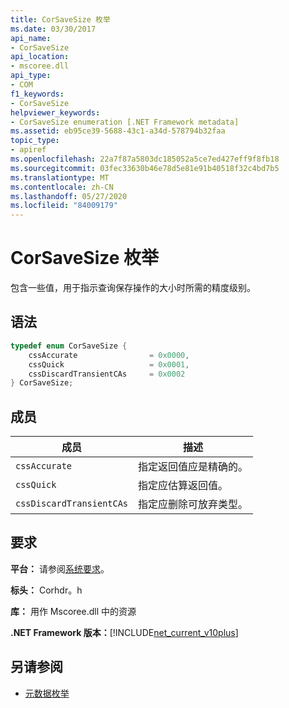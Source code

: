 ```yaml
---
title: CorSaveSize 枚举
ms.date: 03/30/2017
api_name:
- CorSaveSize
api_location:
- mscoree.dll
api_type:
- COM
f1_keywords:
- CorSaveSize
helpviewer_keywords:
- CorSaveSize enumeration [.NET Framework metadata]
ms.assetid: eb95ce39-5688-43c1-a34d-578794b32faa
topic_type:
- apiref
ms.openlocfilehash: 22a7f87a5803dc185052a5ce7ed427eff9f8fb18
ms.sourcegitcommit: 03fec33630b46e78d5e81e91b40518f32c4bd7b5
ms.translationtype: MT
ms.contentlocale: zh-CN
ms.lasthandoff: 05/27/2020
ms.locfileid: "84009179"
---
```

# <a name="corsavesize-enumeration"></a>CorSaveSize 枚举
包含一些值，用于指示查询保存操作的大小时所需的精度级别。  
  
## <a name="syntax"></a>语法  
  
```cpp  
typedef enum CorSaveSize {  
    cssAccurate                = 0x0000,
    cssQuick                   = 0x0001,
    cssDiscardTransientCAs     = 0x0002  
} CorSaveSize;  
```  
  
## <a name="members"></a>成员  
  
|成员|描述|  
|------------|-----------------|  
|`cssAccurate`|指定返回值应是精确的。|  
|`cssQuick`|指定应估算返回值。|  
|`cssDiscardTransientCAs`|指定应删除可放弃类型。|  
  
## <a name="requirements"></a>要求  
 **平台：** 请参阅[系统要求](../../get-started/system-requirements.md)。  
  
 **标头：** Corhdr。h  
  
 **库：** 用作 Mscoree.dll 中的资源  
  
 **.NET Framework 版本：**[!INCLUDE[net_current_v10plus](../../../../includes/net-current-v10plus-md.md)]  
  
## <a name="see-also"></a>另请参阅

- [元数据枚举](metadata-enumerations.md)
